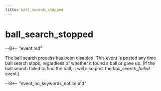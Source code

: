 ```yaml
---
title: ball_search_stopped
---
```


# ball_search_stopped


--8<-- "event.md"

The ball search process has been disabled. This event is posted any time
ball search stops, regardless of whether it found a ball or gave up. (If
the ball search failed to find the ball, it will also post the
*ball_search_failed* event.)

--8<-- "event_no_keywords_notice.md"
